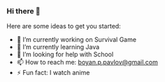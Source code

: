 ### Hi there 👋

Here are some ideas to get you started:

- 🔭 I’m currently working on Survival Game
- 🌱 I’m currently learning Java
- 🤔 I’m looking for help with School
- 📫 How to reach me: boyan.p.pavlov@gmail.com
- ⚡ Fun fact: I watch anime


<!-- - 👯 I’m looking to collaborate on -->
